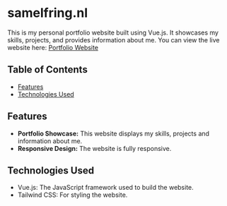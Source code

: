 # samelfring.nl

This is my personal portfolio website built using Vue.js. It showcases my skills, projects, and provides information about me. You can view the live website here: [Portfolio Website](https://samelfring.github.io/samelfring.nl/)

## Table of Contents

- [Features](#features)
- [Technologies Used](#technologies-used)

## Features

- **Portfolio Showcase:** This website displays my skills, projects and information about me.
- **Responsive Design:** The website is fully responsive.

## Technologies Used

- Vue.js: The JavaScript framework used to build the website.
- Tailwind CSS: For styling the website.
